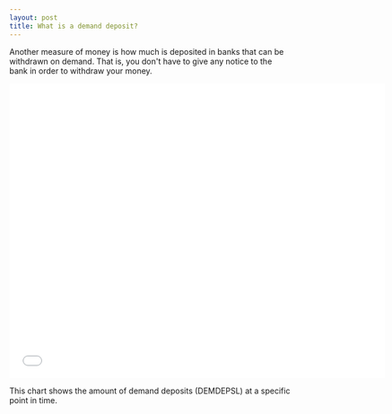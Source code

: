 ```yaml
---
layout: post
title: What is a demand deposit? 
---
```


Another measure of money is how much is deposited in banks that can be withdrawn on demand. That is, you don't have to give any notice to the bank in order to withdraw your money.

<iframe src="//fred.stlouisfed.org/graph/graph-landing.php?g=6ve1&width=670&height=475" scrolling="no" frameborder="0" style="overflow:hidden; width:670px; height:525px;" allowTransparency="true"></iframe>

This chart shows the amount of demand deposits (DEMDEPSL) at a specific point in time.

